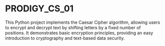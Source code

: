 # PRODIGY_CS_01
This Python project implements the Caesar Cipher algorithm, allowing users to encrypt and decrypt text by shifting letters by a fixed number of positions. It demonstrates basic encryption principles, providing an easy introduction to cryptography and text-based data security.
